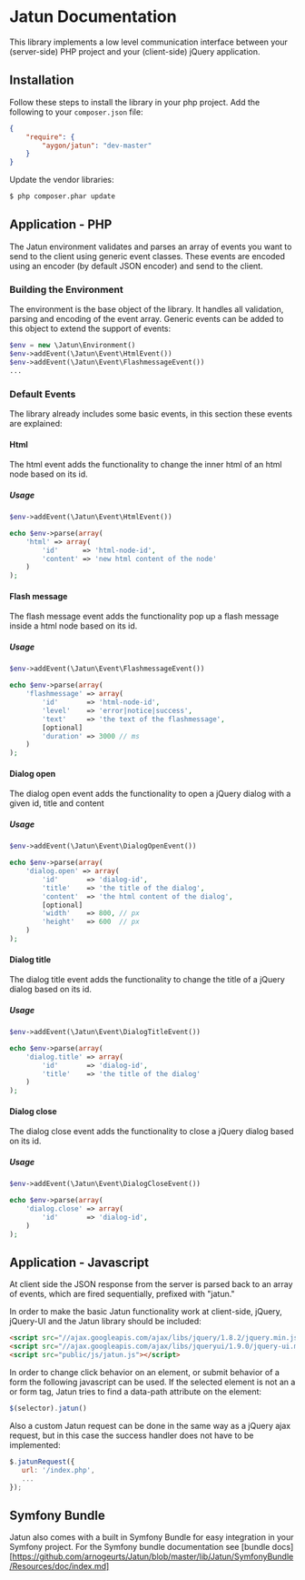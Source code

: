 Jatun Documentation
=====================

This library implements a low level communication interface between your 
(server-side) PHP project and your (client-side) jQuery application.


Installation
------------

Follow these steps to install the library in your php project. 
Add the following to your ``composer.json`` file:

```json
{
    "require": {
        "aygon/jatun": "dev-master"
    }
}
```

Update the vendor libraries:

```bash
$ php composer.phar update
```



Application - PHP
-----------------

The Jatun environment validates and parses an array of events you want to send 
to the client using generic event classes. These events are encoded using an 
encoder (by default JSON encoder) and send to the client.


### Building the Environment

The environment is the base object of the library. It handles all validation,
parsing and encoding of the event array. Generic events can be added to this 
object to extend the support of events:

```php
$env = new \Jatun\Environment()
$env->addEvent(\Jatun\Event\HtmlEvent())
$env->addEvent(\Jatun\Event\FlashmessageEvent())
...
```


### Default Events

The library already includes some basic events, in this section these events are
explained:


#### Html

The html event adds the functionality to change the inner html of an html node 
based on its id.

##### Usage
```php
$env->addEvent(\Jatun\Event\HtmlEvent())

echo $env->parse(array(
    'html' => array(
        'id'      => 'html-node-id',
        'content' => 'new html content of the node'
    )
);
```

#### Flash message

The flash message event adds the functionality pop up a flash message inside a 
html node based on its id.

##### Usage
```php
$env->addEvent(\Jatun\Event\FlashmessageEvent())

echo $env->parse(array(
    'flashmessage' => array(
        'id'       => 'html-node-id',
        'level'    => 'error|notice|success',
        'text'     => 'the text of the flashmessage',
        [optional]
        'duration' => 3000 // ms
    )
);
```


#### Dialog open

The dialog open event adds the functionality to open a jQuery dialog with a 
given id, title and content

##### Usage
```php
$env->addEvent(\Jatun\Event\DialogOpenEvent())

echo $env->parse(array(
    'dialog.open' => array(
        'id'       => 'dialog-id',
        'title'    => 'the title of the dialog',
        'content'  => 'the html content of the dialog',
        [optional]
        'width'    => 800, // px
        'height'   => 600  // px
    )
);
```


#### Dialog title

The dialog title event adds the functionality to change the title of a jQuery 
dialog based on its id.

##### Usage
```php
$env->addEvent(\Jatun\Event\DialogTitleEvent())

echo $env->parse(array(
    'dialog.title' => array(
        'id'       => 'dialog-id',
        'title'    => 'the title of the dialog'
    )
);
```


#### Dialog close

The dialog close event adds the functionality to close a jQuery dialog based on
its id.

##### Usage
```php
$env->addEvent(\Jatun\Event\DialogCloseEvent())

echo $env->parse(array(
    'dialog.close' => array(
        'id'       => 'dialog-id',
    )
);
```


Application - Javascript
------------------------

At client side the JSON response from the server is parsed back to an array of 
events, which are fired sequentially, prefixed with "jatun."

In order to make the basic Jatun functionality work at client-side, jQuery, 
jQuery-UI and the Jatun library should be included:

```html
<script src="//ajax.googleapis.com/ajax/libs/jquery/1.8.2/jquery.min.js"></script>
<script src="//ajax.googleapis.com/ajax/libs/jqueryui/1.9.0/jquery-ui.min.js"></script>
<script src="public/js/jatun.js"></script>
```

In order to change click behavior on an element, or submit behavior of a form 
the following javascript can be used. If the selected element is not an a or
form tag, Jatun tries to find a data-path attribute on the element:

```javascript
$(selector).jatun()
```

Also a custom Jatun request can be done in the same way as a jQuery ajax request, 
but in this case the success handler does not have to be implemented:

```javascript
$.jatunRequest({
   url: '/index.php',
   ...
});
```


Symfony Bundle
--------------

Jatun also comes with a built in Symfony Bundle for easy integration in your
Symfony project. For the Symfony bundle documentation see 
[bundle docs][https://github.com/arnogeurts/Jatun/blob/master/lib/Jatun/SymfonyBundle/Resources/doc/index.md]